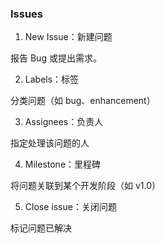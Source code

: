 

### Issues

1. New Issue：新建问题

报告 Bug 或提出需求。


2. Labels：标签

分类问题（如 bug、enhancement）


3. Assignees：负责人

指定处理该问题的人


4. Milestone：里程碑

将问题关联到某个开发阶段（如 v1.0）

5. Close issue：关闭问题

标记问题已解决